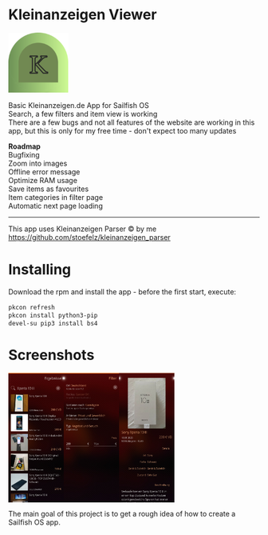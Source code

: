 # Kleinanzeigen Viewer
<img alt="logo" src="icons/172x172/harbour-kleinanzeigen-viewer.png" width="120" />

Basic Kleinanzeigen.de App for Sailfish OS  
Search, a few filters and item view is working  
There are a few bugs and not all features of the website are working in this app, but this is only for my free time - don't expect too many updates  

**Roadmap**  
Bugfixing  
Zoom into images  
Offline error message  
Optimize RAM usage  
Save items as favourites  
Item categories in filter page  
Automatic next page loading  

---
This app uses Kleinanzeigen Parser © by me  
https://github.com/stoefelz/kleinanzeigen_parser

# Installing
Download the rpm and install the app - before the first start, execute:  
```
pkcon refresh
pkcon install python3-pip
devel-su pip3 install bs4
```

# Screenshots
<div style="display:flex;">
  <img alt="App image" src="screenshots/search.jpg" width="22%">
  <img alt="App image" src="screenshots/filter.jpg" width="22%">
  <img alt="App image" src="screenshots/itemView.jpg" width="22%">

</div>
<p>

The main goal of this project is to get a rough idea of how to create a Sailfish OS app. 




